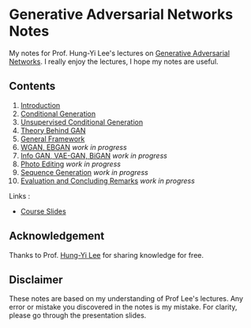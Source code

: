# Generative Adversarial Networks Notes
My notes for Prof. Hung-Yi Lee's lectures on [Generative Adversarial Networks](https://www.youtube.com/playlist?list=PLJV_el3uVTsMq6JEFPW35BCiOQTsoqwNw). I really enjoy the lectures, I hope my notes are useful.

## Contents


1. [Introduction](Lecture%201%20Notes/README.md)
1. [Conditional Generation](Lecture%202%20Notes/README.md)
1. [Unsupervised Conditional Generation](Lecture%203%20Notes/README.md)
1. [Theory Behind GAN](Lecture%204%20Notes/README.md) 
1. [General Framework](Lecture%205%20Notes/README.md) 
1. [WGAN, EBGAN]() *work in progress*
1. [Info GAN, VAE-GAN, BiGAN]() *work in progress*
1. [Photo Editing]() *work in progress*
1. [Sequence Generation]() *work in progress*
1. [Evaluation and Concluding Remarks]() *work in progress*

Links :
* [Course Slides](http://speech.ee.ntu.edu.tw/~tlkagk/courses_MLDS18.html)

## Acknowledgement

Thanks to Prof. [Hung-Yi Lee](http://speech.ee.ntu.edu.tw/~tlkagk/index.html) for sharing knowledge for free.

## Disclaimer

These notes are based on my understanding of Prof Lee's lectures. Any error or mistake you discovered in the notes is my mistake. For clarity, please go through the presentation slides.


